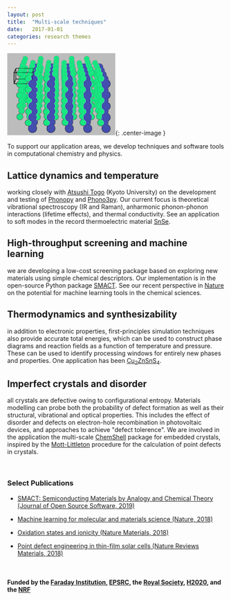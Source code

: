 ```yaml
---
layout: post
title:  "Multi-scale techniques"
date:   2017-01-01 
categories: research themes
---
```


![](/gifs/sns2.gif){: .center-image }

To support our application areas, we develop techniques and software tools in computational chemistry and physics. 

## Lattice dynamics and temperature 
working closely with [Atsushi Togo](http://atztogo.github.io/) (Kyoto University) on the development and testing of [Phonopy](http://atztogo.github.io/phonopy/) and [Phono3py](http://atztogo.github.io/phono3py/). Our current focus is theoretical vibrational spectroscopy (IR and Raman), anharmonic phonon-phonon interactions (lifetime effects), and thermal conductivity. See an application to soft modes in the record thermoelectric material [SnSe](http://journals.aps.org/prl/abstract/10.1103/PhysRevLett.117.075502).

## High-throughput screening and machine learning
we are developing a low-cost screening package based on exploring new materials using simple chemical descriptors. Our implementation is in the open-source Python package [SMACT](https://github.com/WMD-group/SMACT).
See our recent perspective in [Nature](https://doi.org/10.1038/s41586-018-0337-2) on the potential for machine learning tools in the chemical sciences.

## Thermodynamics and synthesizability 
in addition to electronic properties, first-principles simulation techniques also provide accurate total energies, which can be used to construct phase diagrams and reaction fields 
as a function of temperature and pressure. 
These can be used to identify processing windows for entirely new phases and properties. 
One application has been [Cu<sub>2</sub>ZnSnS<sub>4</sub>](https://github.com/WMD-group/CZTS-model).

## Imperfect crystals and disorder
all crystals are defective owing to configurational entropy. Materials modelling can probe both the probability of defect formation as well as their structural, vibrational and optical properties.
This includes the effect of disorder and defects on electron-hole recombination in photovoltaic devices, 
and approaches to achieve "defect tolerence".
We are involved in the application the multi-scale [ChemShell](http://www.chemshell.org) package for embedded crystals, inspired by the [Mott-Littleton](http://pubs.rsc.org/en/content/articlelanding/1989/f2/f29898500341) procedure for the calculation of point defects in crystals. 

<br>

### Select Publications

- [SMACT: Semiconducting Materials by Analogy and Chemical Theory (Journal of Open Source Software, 2019)](http://joss.theoj.org/papers/7efd2f2ad60d25bdccee3fbd3fc11448)

- [Machine learning for molecular and materials science (Nature, 2018)](http://www.nature.com/articles/s41586-018-0337-2)

- [Oxidation states and ionicity (Nature Materials, 2018)](https://www.nature.com/articles/s41563-018-0165-7)

- [ Point defect engineering in thin-film solar cells (Nature Reviews Materials, 2018)](http://www.nature.com/articles/s41578-018-0026-7)

<br>

#### Funded by the [Faraday Institution](https://faraday.ac.uk),  [EPSRC](http://gow.epsrc.ac.uk/NGBOViewPerson.aspx?PersonId=-250227), the [Royal Society](https://royalsociety.org/grants-schemes-awards/grants/university-research/), [H2020](https://ec.europa.eu/programmes/horizon2020/), and the [NRF](http://www.nrf.re.kr)